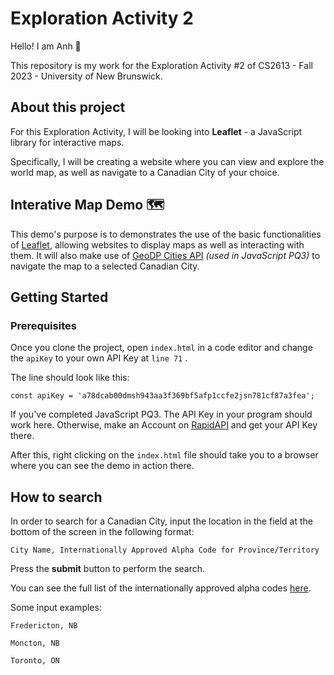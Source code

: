 # Exploration Activity 2

Hello! I am Anh 👋

This repository is my work for the Exploration Activity #2 of CS2613 - Fall 2023 - University of New Brunswick.

## About this project

For this Exploration Activity, I will be looking into **Leaflet** - a JavaScript library for interactive maps. 

Specifically, I will be creating a website where you can view and explore the world map, as well as navigate to a Canadian City of your choice.

## Interative Map Demo 🗺️

This demo's purpose is to demonstrates the use of the basic functionalities of [Leaflet](https://leafletjs.com/), allowing websites to display maps as well as interacting with them. It will also make use of [GeoDP Cities API](https://rapidapi.com/wirefreethought/api/geodb-cities) *(used in JavaScript PQ3)* to navigate the map to a selected Canadian City.

## Getting Started

### Prerequisites

Once you clone the project, open ```index.html``` in a code editor and change the ```apiKey``` to your own API Key at ```line 71``` .

The line should look like this:
```
const apiKey = 'a78dcab00dmsh943aa3f369bf5afp1ccfe2jsn781cf87a3fea';
```

If you've completed JavaScript PQ3. The API Key in your program should work here. Otherwise, make an Account on [RapidAPI](https://rapidapi.com/wirefreethought/api/geodb-cities) and get your API Key there.

After this, right clicking on the ```index.html``` file should take you to a browser where you can see the demo in action there.

## How to search

In order to search for a Canadian City, input the location in the field at the bottom of the screen in the following format:

```
City Name, Internationally Approved Alpha Code for Province/Territory
```

Press the **submit** button to perform the search.

You can see the full list of the internationally approved alpha codes [here](https://census.gc.ca/census-recensement/2021/ref/dict/tab/index-eng.cfm?ID=t1_8).

Some input examples:

```
Fredericton, NB
```

```
Moncton, NB
```

```
Toronto, ON
```
